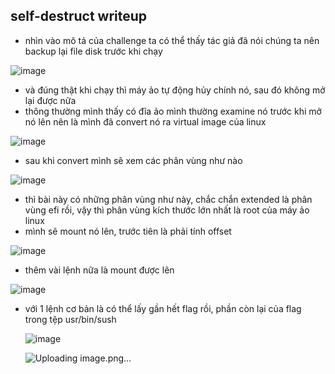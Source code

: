 ## self-destruct writeup
- nhìn vào mô tả của challenge ta có thể thấy tác giả đã nói chúng ta nên backup lại file disk trước khi chạy 

![image](https://github.com/user-attachments/assets/ff1d7c3a-11d5-462e-8b96-9338c92a89c6)

- và đúng thật khi chạy thì máy ảo tự động hủy chính nó, sau đó không mở lại được nữa
- thông thường mình thấy có đĩa ảo mình thường examine nó trước khi mở nó lên nên là mình đã convert nó ra virtual image của linux

![image](https://github.com/user-attachments/assets/bdeef9f0-c421-4b81-ac27-40475533a341)

- sau khi convert mình sẽ xem các phân vùng như nào

![image](https://github.com/user-attachments/assets/d7aa8b92-cc77-4f9c-b182-1955872c849b)
- thì bài này có những phân vùng như này, chắc chắn extended là phân vùng efi rồi, vậy thì phân vùng kích thước lớn nhất là root của máy ảo linux
- mình sẽ mount nó lên, trước tiên là phải tính offset

![image](https://github.com/user-attachments/assets/ff654346-e285-4f6d-b40b-3da5e67fcec0)

- thêm vài lệnh nữa là mount được lên

![image](https://github.com/user-attachments/assets/531f908a-8e6b-4f36-b1a7-c7264510e2fc)

- với 1 lệnh cơ bản là có thể lấy gần hết flag rồi, phần còn lại của flag trong tệp usr/bin/sush

  ![image](https://github.com/user-attachments/assets/c0f3356d-8c05-4d59-86b4-f149db0e142d)

  ![Uploading image.png…]()


